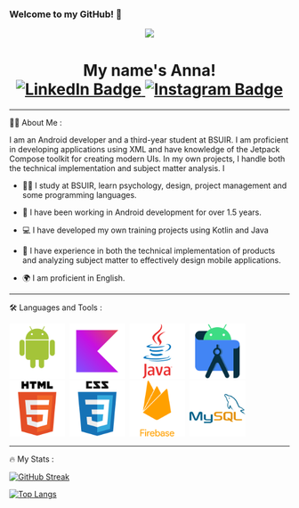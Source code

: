 ### Welcome to my GitHub! 👋

<div id="header" align="center">
    <img src="https://media0.giphy.com/media/v1.Y2lkPTc5MGI3NjExNnVka3djcm54d3E5Ync4dXV5ZGFqeHBwZGh1N3VoaDBpMzMxempnYSZlcD12MV9pbnRlcm5hbF9naWZfYnlfaWQmY3Q9Zw/QDjpIL6oNCVZ4qzGs7/giphy.gif" width="250"/>
  <h1>
    My name's Anna!
    <div id="badges">
    <a href="https://www.linkedin.com/in/anya-gimpel-4224aa251/">
      <img src="https://img.shields.io/badge/LinkedIn-%233366CC?logo=linkedin&logoColor=white&style=for-the-badge" alt="LinkedIn Badge"/>
    </a>
    <a href="https://www.instagram.com/himpelka?igsh=NTc4MTIwNjQ2YQ==">
      <img src="https://img.shields.io/badge/Instagram-%23db7704?logo=Instagram&logoColor=white&style=for-the-badge" alt="Instagram Badge"/>
    </a>
  </div>
  </div>

--- 

:woman_technologist: About Me :

I am an Android developer and a third-year student at BSUIR. I am proficient in developing applications using XML and have knowledge of the Jetpack
Compose toolkit for creating modern UIs. In my own projects, I handle both the technical
implementation and subject matter analysis. I

- :woman_student: I study at BSUIR, learn psychology, design, project management and some programming languages.

- :iphone: I have been working in Android development for over 1.5 years.

- :computer: I have developed my own training projects using Kotlin and Java

- :tulip: I have experience in both the technical implementation of products and analyzing subject matter to effectively design mobile applications.
  
- :earth_africa: I am proficient in English.

--- 

:hammer_and_wrench: Languages and Tools :
<div>
    <img src="https://raw.githubusercontent.com/devicons/devicon/6910f0503efdd315c8f9b858234310c06e04d9c0/icons/android/android-original-wordmark.svg" title="Android" alt="Android" width="100" height="100"/>&nbsp;
    <img src="https://raw.githubusercontent.com/devicons/devicon/6910f0503efdd315c8f9b858234310c06e04d9c0/icons/kotlin/kotlin-original.svg" title="Kotlin" alt="Kotlin" width="100" height="100"/>&nbsp;
    <img src="https://raw.githubusercontent.com/devicons/devicon/6910f0503efdd315c8f9b858234310c06e04d9c0/icons/java/java-original-wordmark.svg" title="Java" alt="Java" width="100" height="100"/>&nbsp;
    <img src="https://raw.githubusercontent.com/devicons/devicon/6910f0503efdd315c8f9b858234310c06e04d9c0/icons/androidstudio/androidstudio-original.svg" title="Android Studio" alt="Android Studio" width="100" height="100"/>&nbsp;
  <img src="https://github.com/devicons/devicon/blob/master/icons/html5/html5-original-wordmark.svg" title="HTML5" alt="HTML5" width="100" height="100"/>&nbsp;
  <img src="https://github.com/devicons/devicon/blob/master/icons/css3/css3-original-wordmark.svg" title="CSS3" alt="CSS3" width="100" height="100"/>&nbsp;
  <img src="https://github.com/devicons/devicon/blob/master/icons/firebase/firebase-plain-wordmark.svg"  title="Firebase" alt="Firebase" width="100" height="100"/>&nbsp;
  <img src="https://github.com/devicons/devicon/blob/master/icons/mysql/mysql-original-wordmark.svg" title="MySQL" alt="MySQL" width="100" height="100"/>&nbsp;
</div>

--- 

:fire: My Stats :

[![GitHub Streak](http://github-readme-streak-stats.herokuapp.com?user=AnyaGimpel)](https://git.io/streak-stats)

[![Top Langs](https://github-readme-stats.vercel.app/api/top-langs/?username=AnyaGimpel)](https://github.com/anuraghazra/github-readme-stats)



